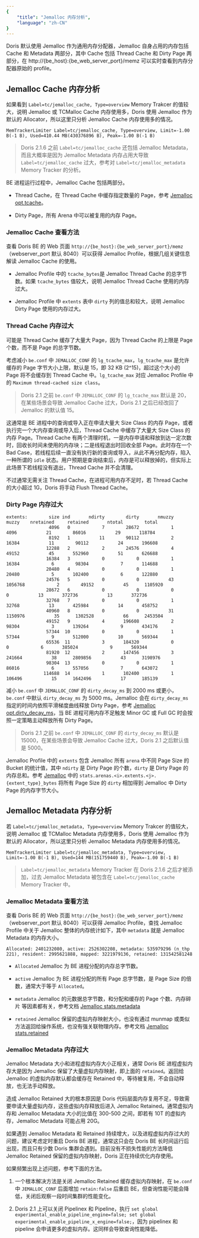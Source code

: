 ```yaml
---
{
    "title": "Jemalloc 内存分析",
    "language": "zh-CN"
}
---
```


<!--
Licensed to the Apache Software Foundation (ASF) under one
or more contributor license agreements.  See the NOTICE file
distributed with this work for additional information
regarding copyright ownership.  The ASF licenses this file
to you under the Apache License, Version 2.0 (the
"License"); you may not use this file except in compliance
with the License.  You may obtain a copy of the License at

  http://www.apache.org/licenses/LICENSE-2.0

Unless required by applicable law or agreed to in writing,
software distributed under the License is distributed on an
"AS IS" BASIS, WITHOUT WARRANTIES OR CONDITIONS OF ANY
KIND, either express or implied.  See the License for the
specific language governing permissions and limitations
under the License.
-->

Doris 默认使用 Jemalloc 作为通用内存分配器，Jemalloc 自身占用的内存包括 Cache 和 Metadata 两部分，其中 Cache 包括 Thread Cache 和 Dirty Page 两部分，在 http://{be_host}:{be_web_server_port}/memz 可以实时查看到内存分配器原始的 profile。

## Jemalloc Cache 内存分析

如果看到 `Label=tc/jemalloc_cache, Type=overview` Memory Trakcer 的值较大，说明 Jemalloc 或 TCMalloc Cache 内存使用多，Doris 使用 Jemalloc 作为默认的 Allocator，所以这里只分析 Jemalloc Cache 内存使用多的情况。

```
MemTrackerLimiter Label=tc/jemalloc_cache, Type=overview, Limit=-1.00 B(-1 B), Used=410.44 MB(430376896 B), Peak=-1.00 B(-1 B)
```

> Doris 2.1.6 之前 `Label=tc/jemalloc_cache` 还包括 Jemalloc Metadata，而且大概率是因为 Jemalloc Metadata 内存占用大导致 `Label=tc/jemalloc_cache` 过大，参考对 `Label=tc/jemalloc_metadata` Memory Tracker 的分析。

BE 进程运行过程中，Jemalloc Cache 包括两部分。

- Thread Cache，在 Thread Cache 中缓存指定数量的 Page，参考 [Jemalloc opt.tcache](https://jemalloc.net/jemalloc.3.html#opt.tcache)。

- Dirty Page，所有 Arena 中可以被复用的内存 Page。

### Jemalloc Cache 查看方法

查看 Doris BE 的 Web 页面 `http://{be_host}:{be_web_server_port}/memz`（webserver_port 默认 8040）可以获得 Jemalloc Profile，根据几组关键信息解读 Jemalloc Cache 的使用。

- Jemalloc Profile 中的 `tcache_bytes`是 Jemalloc Thread Cache 的总字节数。如果 `tcache_bytes` 值较大，说明 Jemalloc Thread Cache 使用的内存过大。

- Jemalloc Profile 中 `extents` 表中 `dirty` 列的值总和较大，说明 Jemalloc Dirty Page 使用的内存过大。

### Thread Cache 内存过大

可能是 Thread Cache 缓存了大量大 Page，因为 Thread Cache 的上限是 Page 个数，而不是 Page 的总字节数。

考虑减小 `be.conf` 中 `JEMALLOC_CONF` 的 `lg_tcache_max`，`lg_tcache_max` 是允许缓存的 Page 字节大小上限，默认是 15，即 32 KB (2^15)，超过这个大小的 Page 将不会缓存到 Thread Cache 中。`lg_tcache_max` 对应 Jemalloc Profile 中的 `Maximum thread-cached size class`。

> Doris 2.1 之前 `be.conf` 中 `JEMALLOC_CONF` 的 `lg_tcache_max` 默认是 20，在某些场景会导致 Jemalloc Cache 过大，Doris 2.1 之后已经改回了 Jemalloc 的默认值 15。

这通常是 BE 进程中的查询或导入正在申请大量大 Size Class 的内存 Page，或者执行完一个大内存查询或导入后，Thread Cache 中缓存了大量大 Size Class 的内存 Page。Thread Cache 有两个清理时机，一是内存申请和释放到达一定次数时，回收长时间未使用的内存块；二是线程退出时回收全部 Page。此时存在一个 Bad Case，若线程后续一直没有执行新的查询或导入，从此不再分配内存，陷入一种所谓的 `idle` 状态。用户预期是查询结束后，内存是可以释放掉的，但实际上此场景下若线程没有退出，Thread Cache 并不会清理。

不过通常无需关注 Thread Cache，在进程可用内存不足时，若 Thread Cache 的大小超过 1G，Doris 将手动 Flush Thread Cache。

### Dirty Page 内存过大

```
extents:        size ind       ndirty        dirty       nmuzzy        muzzy    nretained     retained       ntotal        total
                4096   0            7        28672            1         4096           21        86016           29       118784
                8192   1           11        90112            2        16384           11        90112           24       196608
               12288   2            2        24576            4        49152           45       552960           51       626688
               16384   3            0            0            1        16384            6        98304            7       114688
               20480   4            0            0            1        20480            5       102400            6       122880
               24576   5            0            0           43      1056768            2        49152           45      1105920
               28672   6            0            0            0            0           13       372736           13       372736
               32768   7            0            0            1        32768           13       425984           14       458752
               40960   8            0            0           31      1150976           35      1302528           66      2453504
               49152   9            4       196608            2        98304            3       139264            9       434176
               57344  10            0            0            1        57344            9       512000           10       569344
               65536  11            3       184320            0            0            6       385024            9       569344
               81920  12            2       147456            3       241664           38      2809856           43      3198976
               98304  13            0            0            1        86016            6       557056            7       643072
              114688  14            1       102400            1       106496           15      1642496           17      185139
```

减小 `be.conf` 中 `JEMALLOC_CONF` 的 `dirty_decay_ms` 到 2000 ms 或更小，`be.conf` 中默认 `dirty_decay_ms` 为 5000 ms。Jemalloc 会在 `dirty_decay_ms` 指定的时间内依照平滑梯度曲线释放 Dirty Page，参考 [Jemalloc opt.dirty_decay_ms](https://jemalloc.net/jemalloc.3.html#opt.dirty_decay_ms)，当 BE 进程可用内存不足触发 Minor GC 或 Full GC 时会按照一定策略主动释放所有 Dirty Page。

> Doris 2.1 之前 `be.conf` 中 `JEMALLOC_CONF` 的 `dirty_decay_ms` 默认是 15000，在某些场景会导致 Jemalloc Cache 过大，Doris 2.1 之后默认值是 5000。

Jemalloc Profile 中的 `extents` 包含 Jemalloc 所有 `arena` 中不同 Page Size 的 Bucket 的统计值，其中 `ndirty` 是 Dirty Page 的个数，`dirty` 是 Dirty Page 的内存总和。参考 [Jemalloc](https://jemalloc.net/jemalloc.3.html) 中的 `stats.arenas.<i>.extents.<j>.{extent_type}_bytes` 将所有 Page Size 的 `dirty` 相加得到 Jemalloc 中 Dirty Page 的内存字节大小。

## Jemalloc Metadata 内存分析

若 `Label=tc/jemalloc_metadata, Type=overview` Memory Trakcer 的值较大，说明 Jemalloc 或 TCMalloc Metadata 内存使用多，Doris 使用 Jemalloc 作为默认的 Allocator，所以这里只分析 Jemalloc Metadata 内存使用多的情况。

```
MemTrackerLimiter Label=tc/jemalloc_metadata, Type=overview, Limit=-1.00 B(-1 B), Used=144 MB(151759440 B), Peak=-1.00 B(-1 B)
```

> `Label=tc/jemalloc_metadata` Memory Tracker 在 Doris 2.1.6 之后才被添加，过去 Jemalloc Metadata 被包含在 `Label=tc/jemalloc_cache` Memory Tracker 中。

### Jemalloc Metadata 查看方法

查看 Doris BE 的 Web 页面 `http://{be_host}:{be_web_server_port}/memz`（webserver_port 默认 8040）可以获得 Jemalloc Profile，查找 Jemalloc Profile 中关于 Jemalloc 整体的内存统计如下，其中 `metadata` 就是 Jemalloc Metadata 的内存大小。

`Allocated: 2401232080, active: 2526302208, metadata: 535979296 (n_thp 221), resident: 2995621888, mapped: 3221979136, retained: 131542581248`

- `Allocated` Jemalloc 为 BE 进程分配的内存总字节数。

- `active` Jemalloc 为 BE 进程分配的所有 Page 总字节数，是 Page Size 的倍数，通常大于等于 `Allocated`。

- `metadata` Jemalloc 的元数据总字节数，和分配和缓存的 Page 个数、内存碎片 等因素都有关，参考文档 [Jemalloc stats.metadata](https://jemalloc.net/jemalloc.3.html#stats.metadata)

- `retained` Jemalloc 保留的虚拟内存映射大小，也没有通过 munmap 或类似方法返回给操作系统，也没有强关联物理内存。参考文档 [Jemalloc stats.retained](https://jemalloc.net/jemalloc.3.html#stats.retained)

### Jemalloc Metadata 内存过大

Jemalloc Metadata 大小和进程虚拟内存大小正相关，通常 Doris BE 进程虚拟内存大是因为 Jemalloc 保留了大量虚拟内存映射，即上面的 `retained`。返回给 Jemalloc 的虚拟内存默认都会缓存在 Retained 中，等待被复用，不会自动释放，也无法手动释放。

造成 Jemalloc Retained 大的根本原因是 Doris 代码层面内存复用不足，导致需要申请大量虚拟内存，这些虚拟内存释放后进入 Jemalloc Retained。通常虚拟内存和 Jemalloc Metadata 大小的比值在 300-500 之间，即若有 10T 的虚拟内存，Jemalloc Metadata 可能占用 20G。

如果遇到 Jemalloc Metadata 和 Retained 持续增大，以及进程虚拟内存过大的问题，建议考虑定时重启 Doris BE 进程，通常这只会在 Doris BE 长时间运行后出现，而且只有少数 Doris 集群会遇到。目前没有不损失性能的方法降低 Jemalloc Retained 保留的虚拟内存映射，Doris 正在持续优化内存使用。

如果频繁出现上述问题，参考下面的方法。

1. 一个根本解决方法是关闭 Jemalloc Retained 缓存虚拟内存映射，在 `be.conf` 中 `JEMALLOC_CONF` 后面增加 `retain:false` 后重启 BE，但查询性能可能会降低，关闭后观察一段时间集群的性能变化。

2. Doris 2.1 上可以关闭 Pipelinex 和 Pipeline，执行 `set global experimental_enable_pipeline_engine=false; set global experimental_enable_pipeline_x_engine=false;`，因为 pipelinex 和 pipeline 会申请更多的虚拟内存。这同样会导致查询性能降低。
